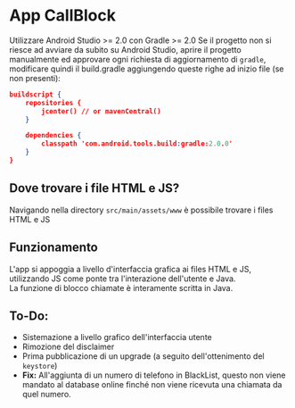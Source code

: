 # App CallBlock
Utilizzare Android Studio >= 2.0 con Gradle >= 2.0
Se il progetto non si riesce ad avviare da subito su Android Studio, aprire il progetto manualmente ed approvare ogni richiesta di aggiornamento di `gradle`, modificare quindi il build.gradle aggiungendo queste righe ad inizio file (se non presenti):

```json
buildscript {
    repositories {
        jcenter() // or mavenCentral()
    }

    dependencies {
        classpath 'com.android.tools.build:gradle:2.0.0'
    }
}
```


## Dove trovare i file HTML e JS?
Navigando nella directory `src/main/assets/www` è possibile trovare i files HTML e JS

## Funzionamento
L'app si appoggia a livello d'interfaccia grafica ai files HTML e JS, utilizzando JS come ponte tra l'interazione dell'utente e Java.
<br/>La funzione di blocco chiamate è interamente scritta in Java.

## To-Do:
* Sistemazione a livello grafico dell'interfaccia utente
* Rimozione del disclaimer
* Prima pubblicazione di un upgrade (a seguito dell'ottenimento del `keystore`)
* <b>Fix:</b> All'aggiunta di un numero di telefono in BlackList, questo non viene mandato al database online finché non viene ricevuta una chiamata da quel numero.
